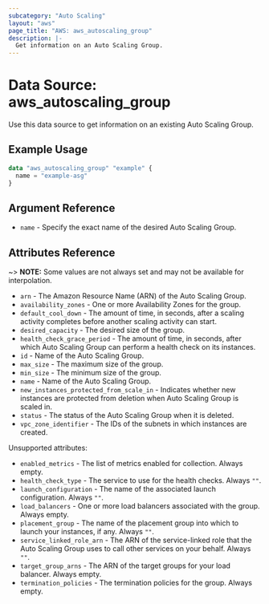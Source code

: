 ```yaml
---
subcategory: "Auto Scaling"
layout: "aws"
page_title: "AWS: aws_autoscaling_group"
description: |-
  Get information on an Auto Scaling Group.
---
```


# Data Source: aws_autoscaling_group

Use this data source to get information on an existing Auto Scaling Group.

## Example Usage

```terraform
data "aws_autoscaling_group" "example" {
  name = "example-asg"
}
```

## Argument Reference

* `name` - Specify the exact name of the desired Auto Scaling Group.

## Attributes Reference

~> **NOTE:** Some values are not always set and may not be available for interpolation.

* `arn` - The Amazon Resource Name (ARN) of the Auto Scaling Group.
* `availability_zones` - One or more Availability Zones for the group.
* `default_cool_down` - The amount of time, in seconds, after a scaling activity completes before another scaling activity can start.
* `desired_capacity` - The desired size of the group.
* `health_check_grace_period` - The amount of time, in seconds, after which Auto Scaling Group can perform a health check on its instances.
* `id` - Name of the Auto Scaling Group.
* `max_size` - The maximum size of the group.
* `min_size` - The minimum size of the group.
* `name` - Name of the Auto Scaling Group.
* `new_instances_protected_from_scale_in` - Indicates whether new instances are protected from deletion when Auto Scaling Group is scaled in.
* `status` -  The status of the Auto Scaling Group when it is deleted.
* `vpc_zone_identifier` - The IDs of the subnets in which instances are created.

Unsupported attributes:

* `enabled_metrics` - The list of metrics enabled for collection. Always empty.
* `health_check_type` - The service to use for the health checks. Always `""`. 
* `launch_configuration` - The name of the associated launch configuration. Always `""`.
* `load_balancers` - One or more load balancers associated with the group. Always empty.
* `placement_group` - The name of the placement group into which to launch your instances, if any. Always `""`.
* `service_linked_role_arn` - The ARN of the service-linked role that the Auto Scaling Group uses to call other services on your behalf. Always `""`.
* `target_group_arns` - The ARN of the target groups for your load balancer. Always empty.
* `termination_policies` - The termination policies for the group. Always empty.
